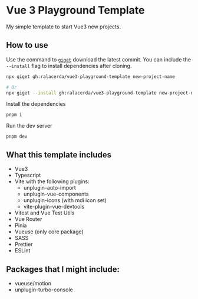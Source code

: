 # Vue 3 Playground Template

My simple template to start Vue3 new projects.

## How to use

Use the command to [`giget`][giget] download the latest commit. You can include the `--install` flag to install dependencies after cloning.

```sh
npx giget gh:ralacerda/vue3-playground-template new-project-name

# Or
npx giget --install gh:ralacerda/vue3-playground-template new-project-name
```

Install the dependencies

```
pnpm i
```

Run the dev server

```
pnpm dev
```

## What this template includes

- Vue3
- Typescript
- Vite with the following plugins:
    - unplugin-auto-import
    - unplugin-vue-components
    - unplugin-icons (with mdi icon set)
    - vite-plugin-vue-devtools
- Vitest and Vue Test Utils
- Vue Router
- Pinia
- Vueuse (only core package)
- SASS
- Prettier
- ESLint

## Packages that I might include:

- vueuse/motion
- unplugin-turbo-console

[giget]: tps://pinia.vuejs.org/https://github.com/unjs/giget
